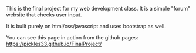 This is the final project for my web development class. It is a simple "forum" website that checks user input.

It is built purely on html/css/javascript and uses bootstrap as well.

You can see this page in action from the github pages: https://pickles33.github.io/FinalProject/

